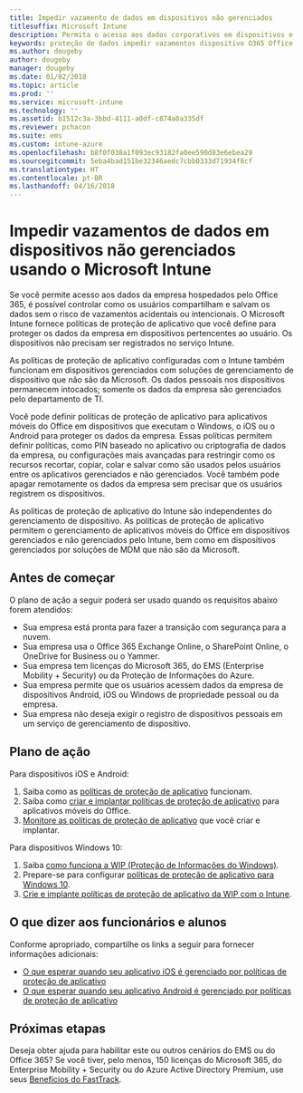 ```yaml
---
title: Impedir vazamento de dados em dispositivos não gerenciados
titlesuffix: Microsoft Intune
description: Permita o acesso aos dados corporativos em dispositivos e proteja os dados contra vazamentos usando o Microsoft Intune.
keywords: proteção de dados impedir vazamentos dispositivo O365 Office 365
ms.author: dougeby
author: dougeby
manager: dougeby
ms.date: 01/02/2018
ms.topic: article
ms.prod: ''
ms.service: microsoft-intune
ms.technology: ''
ms.assetid: b1512c3a-3bbd-4111-a0df-c874a0a335df
ms.reviewer: pchacon
ms.suite: ems
ms.custom: intune-azure
ms.openlocfilehash: b8f0f038a1f093ec93182fa0ee590d83e6ebea29
ms.sourcegitcommit: 5eba4bad151be32346aedc7cbb0333d71934f8cf
ms.translationtype: HT
ms.contentlocale: pt-BR
ms.lasthandoff: 04/16/2018
---
```

# <a name="prevent-data-leaks-on-non-managed-devices-using-microsoft-intune"></a>Impedir vazamentos de dados em dispositivos não gerenciados usando o Microsoft Intune

Se você permite acesso aos dados da empresa hospedados pelo Office 365, é possível controlar como os usuários compartilham e salvam os dados sem o risco de vazamentos acidentais ou intencionais. O Microsoft Intune fornece políticas de proteção de aplicativo que você define para proteger os dados da empresa em dispositivos pertencentes ao usuário. Os dispositivos não precisam ser registrados no serviço Intune. 

As políticas de proteção de aplicativo configuradas com o Intune também funcionam em dispositivos gerenciados com soluções de gerenciamento de dispositivo que não são da Microsoft. Os dados pessoais nos dispositivos permanecem intocados; somente os dados da empresa são gerenciados pelo departamento de TI. 

Você pode definir políticas de proteção de aplicativo para aplicativos móveis do Office em dispositivos que executam o Windows, o iOS ou o Android para proteger os dados da empresa. Essas políticas permitem definir políticas, como PIN baseado no aplicativo ou criptografia de dados da empresa, ou configurações mais avançadas para restringir como os recursos recortar, copiar, colar e salvar como são usados pelos usuários entre os aplicativos gerenciados e não gerenciados. Você também pode apagar remotamente os dados da empresa sem precisar que os usuários registrem os dispositivos. 

As políticas de proteção de aplicativo do Intune são independentes do gerenciamento de dispositivo. As políticas de proteção de aplicativo permitem o gerenciamento de aplicativos móveis do Office em dispositivos gerenciados e não gerenciados pelo Intune, bem como em dispositivos gerenciados por soluções de MDM que não são da Microsoft. 

## <a name="before-you-begin"></a>Antes de começar

O plano de ação a seguir poderá ser usado quando os requisitos abaixo forem atendidos:
* Sua empresa está pronta para fazer a transição com segurança para a nuvem.
* Sua empresa usa o Office 365 Exchange Online, o SharePoint Online, o OneDrive for Business ou o Yammer.
* Sua empresa tem licenças do Microsoft 365, do EMS (Enterprise Mobility + Security) ou da Proteção de Informações do Azure.
* Sua empresa permite que os usuários acessem dados da empresa de dispositivos Android, iOS ou Windows de propriedade pessoal ou da empresa. 
* Sua empresa não deseja exigir o registro de dispositivos pessoais em um serviço de gerenciamento de dispositivo. 

## <a name="action-plan"></a>Plano de ação

Para dispositivos iOS e Android: 

1. Saiba como as [políticas de proteção de aplicativo](app-protection-policy.md) funcionam.
2. Saiba como [criar e implantar políticas de proteção de aplicativo](app-protection-policies.md) para aplicativos móveis do Office. 
3. [Monitore as políticas de proteção de aplicativo](app-protection-policies-monitor.md) que você criar e implantar. 

Para dispositivos Windows 10: 

1. Saiba [como funciona a WIP (Proteção de Informações do Windows)](https://docs.microsoft.com/windows/threat-protection/windows-information-protection/protect-enterprise-data-using-wip). 
2. Prepare-se para configurar [políticas de proteção de aplicativo para Windows 10](app-protection-policies-configure-windows-10.md).
3. [Crie e implante políticas de proteção de aplicativo da WIP com o Intune](windows-information-protection-policy-create.md).

## <a name="what-to-tell-employees-and-students"></a>O que dizer aos funcionários e alunos

Conforme apropriado, compartilhe os links a seguir para fornecer informações adicionais: 
* [O que esperar quando seu aplicativo iOS é gerenciado por políticas de proteção de aplicativo](app-protection-enabled-apps-ios.md)
* [O que esperar quando seu aplicativo Android é gerenciado por políticas de proteção de aplicativo](app-protection-enabled-apps-android.md) 

## <a name="next-steps"></a>Próximas etapas

Deseja obter ajuda para habilitar este ou outros cenários do EMS ou do Office 365? Se você tiver, pelo menos, 150 licenças do Microsoft 365, do Enterprise Mobility + Security ou do Azure Active Directory Premium, use seus [Benefícios do FastTrack](https://docs.microsoft.com/enterprise-mobility-security/solutions/enterprise-mobility-fasttrack-program). 